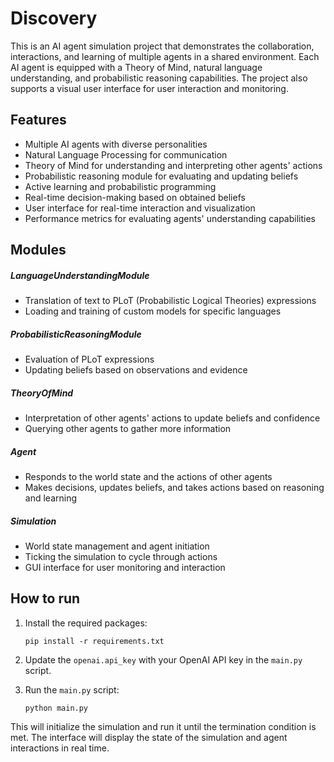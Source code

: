 # Discovery

This is an AI agent simulation project that demonstrates the collaboration, interactions, and learning of multiple agents in a shared environment. Each AI agent is equipped with a Theory of Mind, natural language understanding, and probabilistic reasoning capabilities. The project also supports a visual user interface for user interaction and monitoring.

## Features

- Multiple AI agents with diverse personalities
- Natural Language Processing for communication
- Theory of Mind for understanding and interpreting other agents' actions
- Probabilistic reasoning module for evaluating and updating beliefs
- Active learning and probabilistic programming
- Real-time decision-making based on obtained beliefs
- User interface for real-time interaction and visualization
- Performance metrics for evaluating agents' understanding capabilities

## Modules

##### LanguageUnderstandingModule
- Translation of text to PLoT (Probabilistic Logical Theories) expressions
- Loading and training of custom models for specific languages

##### ProbabilisticReasoningModule
- Evaluation of PLoT expressions
- Updating beliefs based on observations and evidence

##### TheoryOfMind
- Interpretation of other agents' actions to update beliefs and confidence
- Querying other agents to gather more information

##### Agent
- Responds to the world state and the actions of other agents
- Makes decisions, updates beliefs, and takes actions based on reasoning and learning

##### Simulation
- World state management and agent initiation
- Ticking the simulation to cycle through actions
- GUI interface for user monitoring and interaction

## How to run

1. Install the required packages:

   ```
   pip install -r requirements.txt
   ```

2. Update the `openai.api_key` with your OpenAI API key in the `main.py` script.

3. Run the `main.py` script:

   ```
   python main.py
   ```

This will initialize the simulation and run it until the termination condition is met. The interface will display the state of the simulation and agent interactions in real time.
